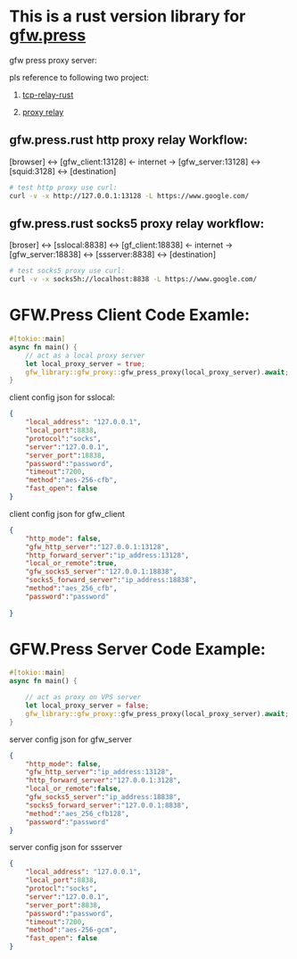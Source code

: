 # This is a rust version library for [gfw.press](https://gfw.press) 

gfw press proxy server:

pls reference to following two project:

1. [tcp-relay-rust](https://crates.io/crates/tcp-relay-rust)

2. [proxy relay](https://github.com/icodesign/proxy-relay/tree/tokio0.2)

## gfw.press.rust http proxy relay Workflow: 

[browser] <-> [gfw_client:13128] <- internet -> [gfw_server:13128]  <-> [squid:3128] <-> [destination]

```bash
# test http proxy use curl:
curl -v -x http://127.0.0.1:13128 -L https://www.google.com/
```

## gfw.press.rust socks5 proxy relay workflow:

[broser] <-> [sslocal:8838] <-> [gf_client:18838] <- internet -> [gfw_server:18838] <-> [ssserver:8838] <-> [destination]

```bash
# test socks5 proxy use curl:
curl -v -x socks5h://localhost:8838 -L https://www.google.com/
```

# GFW.Press Client Code Examle:

```rust
#[tokio::main]
async fn main() {
    // act as a local proxy server
    let local_proxy_server = true;
    gfw_library::gfw_proxy::gfw_press_proxy(local_proxy_server).await;
}
```
client config json for sslocal:

```json
{
    "local_address": "127.0.0.1",
    "local_port":8838,
    "protocol":"socks",
    "server":"127.0.0.1",
    "server_port":18838,
    "password":"password",
    "timeout":7200,
    "method":"aes-256-cfb",
    "fast_open": false
}
```

client config json for gfw_client

```json
{
	"http_mode": false,
	"gfw_http_server":"127.0.0.1:13128",
	"http_forward_server":"ip_address:13128",
	"local_or_remote":true,
	"gfw_socks5_server":"127.0.0.1:18838",
	"socks5_forward_server":"ip_address:18838",
    "method":"aes_256_cfb",
    "password":"password"
    
}
```
# GFW.Press Server Code Example:

```rust
#[tokio::main]
async fn main() {

    // act as proxy on VPS server
    let local_proxy_server = false; 
    gfw_library::gfw_proxy::gfw_press_proxy(local_proxy_server).await;
}
```

server config json for gfw_server
```json
{
	"http_mode": false,
	"gfw_http_server":"ip_address:13128",
	"http_forward_server":"127.0.0.1:3128",
	"local_or_remote":false,
	"gfw_socks5_server":"ip_address:18838",
	"socks5_forward_server":"127.0.0.1:8838",
    "method":"aes_256_cfb128",
    "password":"password"
}
```

server config json for ssserver
```json
{
    "local_address": "127.0.0.1",
    "local_port":8838,
    "protocl":"socks",
    "server":"127.0.0.1",
    "server_port":8838,
    "password":"password",
    "timeout":7200,
    "method":"aes-256-gcm",
    "fast_open": false
}
```